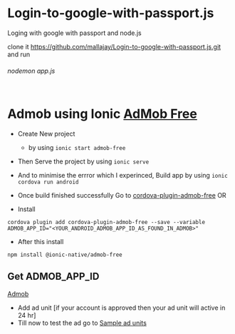 # Login-to-google-with-passport.js
Loging with google with passport and node.js

clone it https://github.com/mallajay/Login-to-google-with-passport.js.git 
and 
run 
<h6>nodemon app.js</h6>

```
```

# Admob using Ionic [AdMob Free](https://ionicframework.com/docs/native/admob-free)

- Create New project
   - by using ```ionic start admob-free```
 
 - Then Serve the project by using ```ionic serve```
 - And to minimise the errror which I experinced, Build app by using ```ionic cordova run android```
 - Once build finished successfully Go to [cordova-plugin-admob-free](https://github.com/ratson/cordova-plugin-admob-free) OR <br>
 - Install 
 ```
 cordova plugin add cordova-plugin-admob-free --save --variable ADMOB_APP_ID="<YOUR_ANDROID_ADMOB_APP_ID_AS_FOUND_IN_ADMOB>"
 ```
 - After this install 
 ```
 npm install @ionic-native/admob-free
 ```
 
 ## Get ADMOB_APP_ID
   [Admob](https://apps.admob.com/v2/home?pli=1)
   
   - Add ad unit [if your  account is approved then your ad unit will active in 24 hr]
   - Till now to test the ad go to [Sample ad units](https://developers.google.com/admob/android/test-ads#sample_ad_units)
   
